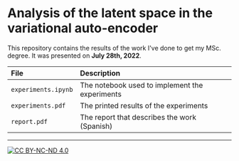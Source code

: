 # Analysis of the latent space in the variational auto-encoder
This repository contains the results of the work I've done to get my
MSc. degree. It was presented on **July 28th, 2022**.

| File                | Description                                    |
| :-                  | :-                                             |
| `experiments.ipynb` | The notebook used to implement the experiments |
| `experiments.pdf`   | The printed results of the experiments         |
| `report.pdf`        | The report that describes the work (Spanish)   |


---
[![CC BY-NC-ND 4.0](https://i.creativecommons.org/l/by-nc-nd/4.0/88x31.png)](http://creativecommons.org/licenses/by-nc-nd/4.0/)

